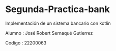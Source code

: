 # Segunda-Practica-bank

Implementación de un sistema bancario con kotlin

Alumno : José Robert Sernaqué Gutierrez

Codigo : 22200063
